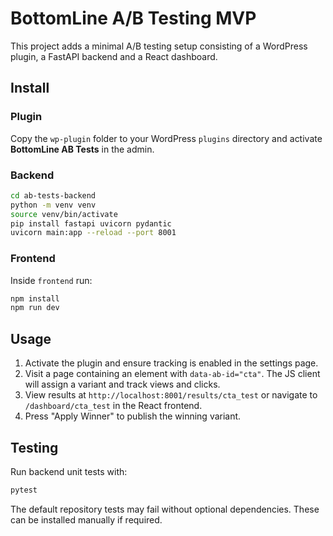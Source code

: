 # BottomLine A/B Testing MVP

This project adds a minimal A/B testing setup consisting of a WordPress plugin, a FastAPI backend and a React dashboard.

## Install

### Plugin
Copy the `wp-plugin` folder to your WordPress `plugins` directory and activate **BottomLine AB Tests** in the admin.

### Backend
```bash
cd ab-tests-backend
python -m venv venv
source venv/bin/activate
pip install fastapi uvicorn pydantic
uvicorn main:app --reload --port 8001
```

### Frontend
Inside `frontend` run:
```bash
npm install
npm run dev
```

## Usage
1. Activate the plugin and ensure tracking is enabled in the settings page.
2. Visit a page containing an element with `data-ab-id="cta"`. The JS client will assign a variant and track views and clicks.
3. View results at `http://localhost:8001/results/cta_test` or navigate to `/dashboard/cta_test` in the React frontend.
4. Press "Apply Winner" to publish the winning variant.

## Testing
Run backend unit tests with:
```bash
pytest
```

The default repository tests may fail without optional dependencies. These can be installed manually if required.

